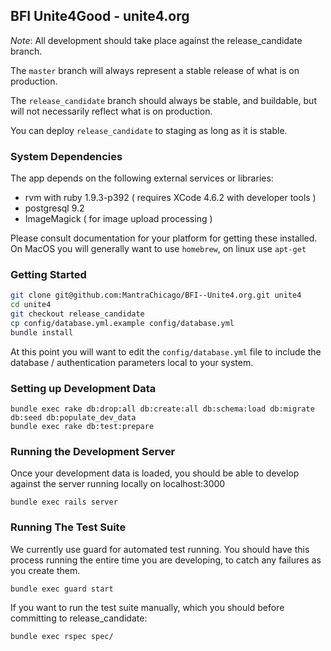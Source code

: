 ## BFI Unite4Good - unite4.org

*Note*: All development should take place against the release_candidate
branch. 

The `master` branch will always represent a stable release of what is on
production.

The `release_candidate` branch should always be stable, and buildable,
but will not necessarily reflect what is on production. 

You can deploy `release_candidate` to staging as long as it is stable.

### System Dependencies

The app depends on the following external services or libraries:
  - rvm with ruby 1.9.3-p392 ( requires XCode 4.6.2 with developer tools )
  - postgresql 9.2
  - ImageMagick ( for image upload processing )

Please consult documentation for your platform for getting these
installed.  On MacOS you will generally want to use `homebrew`, on 
linux use `apt-get` 

### Getting Started

```bash
git clone git@github.com:MantraChicago/BFI--Unite4.org.git unite4
cd unite4
git checkout release_candidate
cp config/database.yml.example config/database.yml
bundle install
```

At this point you will want to edit the `config/database.yml` file to
include the database / authentication parameters local to your system.

### Setting up Development Data


```
bundle exec rake db:drop:all db:create:all db:schema:load db:migrate db:seed db:populate_dev_data
bundle exec rake db:test:prepare
```

### Running the Development Server

Once your development data is loaded, you should be able to develop
against the server running locally on localhost:3000

```
bundle exec rails server
```

### Running The Test Suite

We currently use guard for automated test running. You should have this
process running the entire time you are developing, to catch any
failures as you create them.

```
bundle exec guard start
```

If you want to run the test suite manually, which you should before committing
to release_candidate:

```
bundle exec rspec spec/
```

